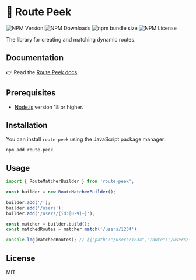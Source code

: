 # 🧱 Route Peek

![NPM Version](https://img.shields.io/npm/v/route-peek)
![NPM Downloads](https://img.shields.io/npm/dm/route-peek)
![npm bundle size](https://img.shields.io/bundlephobia/minzip/route-peek)
![NPM License](https://img.shields.io/npm/l/route-peek)

The library for creating and matching dynamic routes.

## Documentation

👉 Read the [Route Peek docs](https://stenin-nikita.github.io/route-peek/)

## Prerequisites

- [Node.js](https://nodejs.org/) version 18 or higher.

## Installation

You can install `route-peek` using the JavaScript package manager:

```shell
npm add route-peek
```

## Usage

```ts
import { RouteMatcherBuilder } from 'route-peek';

const builder = new RouteMatcherBuilder();

builder.add('/');
builder.add('/users');
builder.add('/users/{id:[0-9]+}');

const matcher = builder.build();
const matchedRoutes = matcher.match('/users/1234');

console.log(matchedRoutes); // [{"path":"/users/1234","route":"/users/{id:[0-9]+}","params":{"id":"1234"},"score":154}]
```

## License

MIT
